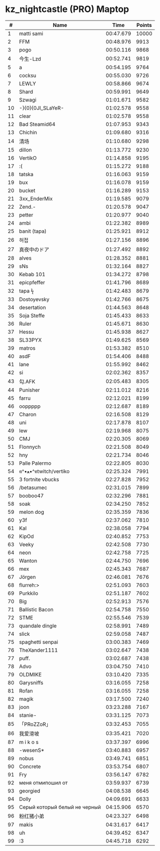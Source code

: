 # kz_nightcastle (PRO) Maptop

|  # | Name | Time | Points |
|-------------- | -------------- | -------------- | -------------- | 
| 1 | matti sami | 00:47.679 | 10000 | 
| 2 | FFM | 00:48.976 | 9913 | 
| 3 | pogo | 00:50.116 | 9868 | 
| 4 | 今生-Lzd | 00:52.741 | 9819 | 
| 5 | a | 00:54.195 | 9764 | 
| 6 | cocksu | 00:55.030 | 9726 | 
| 7 | LEWLY | 00:58.866 | 9674 | 
| 8 | Shard | 00:59.991 | 9649 | 
| 9 | Szwagi | 01:01.671 | 9582 | 
| 10 | -}{0}{0JI_SLaYeR- | 01:02.578 | 9558 | 
| 11 | clear | 01:02.578 | 9558 | 
| 12 | Bad Steamid64 | 01:07.953 | 9343 | 
| 13 | Chichin | 01:09.680 | 9316 | 
| 14 | 清场 | 01:10.680 | 9298 | 
| 15 | dillon | 01:13.772 | 9230 | 
| 16 | VertikO | 01:14.858 | 9195 | 
| 17 | :( | 01:15.272 | 9188 | 
| 18 | tatska | 01:16.063 | 9159 | 
| 19 | bux | 01:16.078 | 9159 | 
| 20 | bucket | 01:16.289 | 9153 | 
| 21 | 3xx_EnderMix | 01:19.585 | 9079 | 
| 22 | Zend.- | 01:20.578 | 9047 | 
| 23 | petter | 01:20.977 | 9040 | 
| 24 | ambi | 01:22.382 | 8989 | 
| 25 | banit (tapa) | 01:25.921 | 8912 | 
| 26 | 허접 | 01:27.156 | 8896 | 
| 27 | 真夜中のドア | 01:27.492 | 8892 | 
| 28 | alves | 01:28.352 | 8881 | 
| 29 | sNs | 01:32.164 | 8827 | 
| 30 | Kebab 101 | 01:34.272 | 8798 | 
| 31 | epicpfeffer | 01:41.796 | 8689 | 
| 32 | tapa ϟ | 01:42.483 | 8679 | 
| 33 | Dostoyevsky | 01:42.766 | 8675 | 
| 34 | desertation | 01:44.563 | 8648 | 
| 35 | Soja Steffe | 01:45.433 | 8633 | 
| 36 | Ruler | 01:45.671 | 8630 | 
| 37 | Hessu | 01:45.938 | 8627 | 
| 38 | SL33PYX | 01:49.625 | 8569 | 
| 39 | matros | 01:53.382 | 8510 | 
| 40 | asdF | 01:54.406 | 8488 | 
| 41 | lane | 01:55.992 | 8462 | 
| 42 | si | 02:02.362 | 8357 | 
| 43 | 勾.AFK | 02:05.483 | 8305 | 
| 44 | Punisher | 02:11.012 | 8216 | 
| 45 | farru | 02:12.021 | 8199 | 
| 46 | ooppppp | 02:12.687 | 8189 | 
| 47 | Charon | 02:16.508 | 8129 | 
| 48 | uni | 02:17.878 | 8107 | 
| 49 | lew | 02:19.968 | 8075 | 
| 50 | CMJ | 02:20.305 | 8069 | 
| 51 | Flonnych | 02:21.508 | 8049 | 
| 52 | hny | 02:21.734 | 8046 | 
| 53 | Palle Palermo | 02:22.805 | 8030 | 
| 54 | ฅ^•ﻌ•^ฅtwitch/vertiko | 02:25.324 | 7991 | 
| 55 | 3 fortnite vbucks | 02:27.828 | 7952 | 
| 56 | /betasumec | 02:31.015 | 7899 | 
| 57 | booboo47 | 02:32.296 | 7881 | 
| 58 | soak | 02:34.250 | 7852 | 
| 59 | melon dog | 02:35.359 | 7836 | 
| 60 | y3f | 02:37.062 | 7810 | 
| 61 | Kal | 02:38.058 | 7794 | 
| 62 | KipOd | 02:40.852 | 7753 | 
| 63 | Veeky | 02:42.508 | 7730 | 
| 64 | neon | 02:42.758 | 7725 | 
| 65 | Wanton | 02:44.750 | 7696 | 
| 66 | mex | 02:45.343 | 7687 | 
| 67 | Jörgen | 02:46.081 | 7676 | 
| 68 | flurreh:> | 02:51.093 | 7603 | 
| 69 | Purkkilo | 02:51.187 | 7602 | 
| 70 | Big | 02:52.913 | 7576 | 
| 71 | Ballistic Bacon | 02:54.758 | 7550 | 
| 72 | STME | 02:55.546 | 7539 | 
| 73 | quandale dingle | 02:58.991 | 7489 | 
| 74 | slick | 02:59.058 | 7487 | 
| 75 | spaghetti senpai | 03:00.383 | 7469 | 
| 76 | TheXander1111 | 03:02.647 | 7438 | 
| 77 | puff. | 03:02.687 | 7438 | 
| 78 | Advo | 03:04.750 | 7410 | 
| 79 | OLDMIKE | 03:10.420 | 7335 | 
| 80 | Garysniffs | 03:16.055 | 7258 | 
| 81 | Rofan | 03:16.055 | 7258 | 
| 82 | magik | 03:17.500 | 7240 | 
| 83 | joon | 03:23.288 | 7167 | 
| 84 | stanie- | 03:31.125 | 7073 | 
| 85 | 「PRoZZoR」 | 03:32.453 | 7055 | 
| 86 | 我爱滑坡 | 03:35.421 | 7020 | 
| 87 | m i k o s | 03:37.397 | 6996 | 
| 88 | -wesenS* | 03:40.883 | 6957 | 
| 89 | nobus | 03:49.741 | 6851 | 
| 90 | Concrete | 03:53.754 | 6807 | 
| 91 | Fry | 03:56.147 | 6782 | 
| 92 | меня отмипошил от | 03:59.937 | 6739 | 
| 93 | georgied | 04:08.538 | 6645 | 
| 94 | Dolly | 04:09.691 | 6633 | 
| 95 | Серый который белый не черный | 04:15.906 | 6570 | 
| 96 | 粉红猪小弟 | 04:23.327 | 6498 | 
| 97 | makis | 04:31.617 | 6417 | 
| 98 | uh | 04:39.452 | 6347 | 
| 99 | :3 | 04:45.718 | 6292 | 

